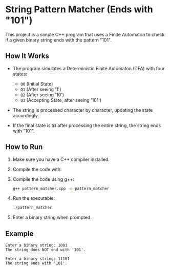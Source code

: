 # String Pattern Matcher (Ends with "101")

This project is a simple C++ program that uses a Finite Automaton to check if a given binary string ends with the pattern "101".

## How It Works

- The program simulates a Deterministic Finite Automaton (DFA) with four states:
  - `Q0` (Initial State)
  - `Q1` (After seeing '1')
  - `Q2` (After seeing '10')
  - `Q3` (Accepting State, after seeing '101')

- The string is processed character by character, updating the state accordingly.
- If the final state is `Q3` after processing the entire string, the string ends with "101".

## How to Run

1. Make sure you have a C++ compiler installed.
2. Compile the code with:

1. Compile the code using g++:
   ```bash
   g++ pattern_matcher.cpp -o pattern_matcher
   ```

2. Run the executable:
   ```bash
   ./pattern_matcher
   ```

3. Enter a binary string when prompted.

## Example

```
Enter a binary string: 1001
The string does NOT end with '101'.

Enter a binary string: 11101
The string ends with '101'.
```


